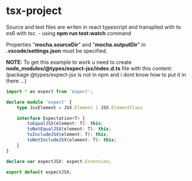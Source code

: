 # tsx-project

Source and test files are writen in react typescript and transpiled with to es6 with tsc. - using **npm run test:watch** command

Properties "**mocha.sourceDir**" and "**mocha.outputDir**" in **.vscode/settings.json** must be specified.

 **NOTE:** To get this example to work u need to create **node_modules/@types/expect-jsx/index.d.ts** file with this content: (package @types/expect-jsx is not in npm and i dont know how to put it in there ...)


```ts
import * as expect from 'expect';

declare module 'expect' {
    type JsxElement = JSX.Element | JSX.ElementClass

    interface Expectation<T> {
        toEqualJSX(element: T): this;
        toNotEqualJSX(element: T): this;
        toIncludeJSX(element: T): this;
        toNotIncludeJSX(element: T): this;
    }
}

declare var expectJSX: expect.Extension;

export default expectJSX;
```